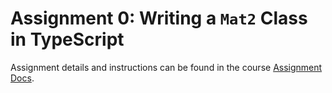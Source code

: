 # Assignment 0: Writing a `Mat2` Class in TypeScript

Assignment details and instructions can be found in the course [Assignment Docs](https://www.cs.cornell.edu/courses/cs4620/2024fa/assignments/docs/category/assignment-0).
